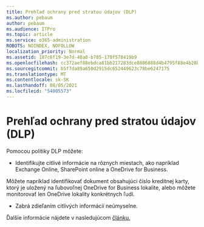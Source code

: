 ```yaml
---
title: Prehľad ochrany pred stratou údajov (DLP)
ms.author: pebaum
author: pebaum
ms.audience: ITPro
ms.topic: article
ms.service: o365-administration
ROBOTS: NOINDEX, NOFOLLOW
localization_priority: Normal
ms.assetid: 187c6f19-3e7d-48a0-b785-170f578419b9
ms.openlocfilehash: cc372aef88ebdca81bb217283dce0806888d4b4795f88e4b28bd36cc2c6f1c5f
ms.sourcegitcommit: b5f7da89a650d2915dc652449623c78be6247175
ms.translationtype: MT
ms.contentlocale: sk-SK
ms.lasthandoff: 08/05/2021
ms.locfileid: "54005573"
---
```

# <a name="data-loss-prevention-dlp-overview"></a>Prehľad ochrany pred stratou údajov (DLP)

Pomocou politiky DLP môžete:

- Identifikujte citlivé informácie na rôznych miestach, ako napríklad Exchange Online, SharePoint online a OneDrive for Business.


Môžete napríklad identifikovať dokument obsahujúci číslo kreditnej karty, ktorý je uložený na ľubovoľnej OneDrive for Business lokalite, alebo môžete monitorovať len OneDrive lokality konkrétnych ľudí.

- Zabrá zdieľaním citlivých informácií neúmyselne.


Ďalšie informácie nájdete v nasledujúcom [článku.](https://docs.microsoft.com/microsoft-365/compliance/data-loss-prevention-policies)

